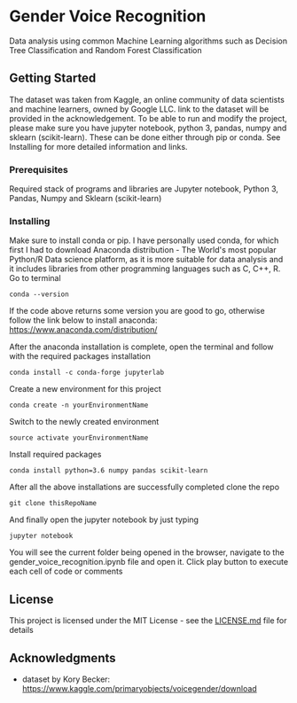 # Gender Voice Recognition

Data analysis using common Machine Learning algorithms such as Decision Tree Classification and Random Forest Classification

## Getting Started

The dataset was taken from Kaggle, an online community of data scientists and machine learners, owned by Google LLC.
link to the dataset will be provided in the acknowledgement.
To be able to run and modify the project, please make sure you have jupyter notebook, python 3, pandas, numpy and sklearn (scikit-learn). These can be done either through pip or conda. See Installing for more detailed information and links.

### Prerequisites

Required stack of programs and libraries are Jupyter notebook, Python 3, Pandas, Numpy and Sklearn (scikit-learn)

### Installing

Make sure to install conda or pip.
I have personally used conda, for which first I had to download Anaconda distribution - The World's most popular Python/R Data science platform, as it is more suitable for data analysis and it includes libraries from other programming languages such as C, C++, R.
Go to terminal

```
conda --version
```

If the code above returns some version you are good to go, otherwise follow the link below to install anaconda:
https://www.anaconda.com/distribution/

After the anaconda installation is complete, open the terminal and follow with the required packages installation

```
conda install -c conda-forge jupyterlab
```

Create a new environment for this project

```
conda create -n yourEnvironmentName
```

Switch to the newly created environment

```
source activate yourEnvironmentName
```

Install required packages

```
conda install python=3.6 numpy pandas scikit-learn
```

After all the above installations are successfully completed clone the repo

```
git clone thisRepoName
```

And finally open the jupyter notebook by just typing

```
jupyter notebook
```

You will see the current folder being opened in the browser, navigate to the gender_voice_recognition.ipynb file and open it.
Click play button to execute each cell of code or comments

## License

This project is licensed under the MIT License - see the [LICENSE.md](LICENSE.md) file for details

## Acknowledgments

- dataset by Kory Becker: https://www.kaggle.com/primaryobjects/voicegender/download
